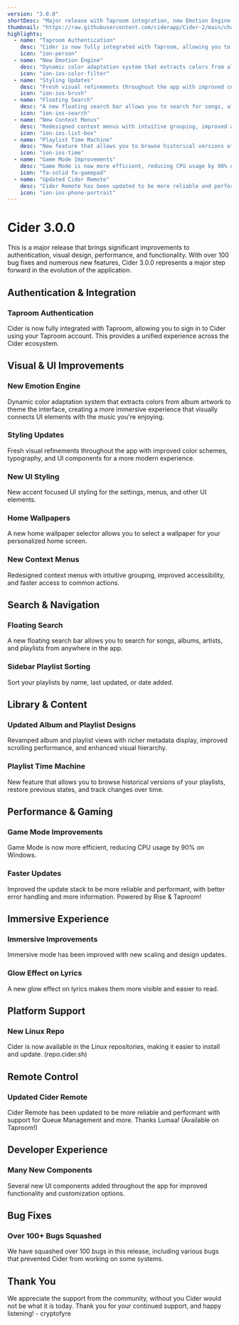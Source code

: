 ```yaml
---
version: "3.0.0"
shortDesc: "Major release with Taproom integration, new Emotion Engine, and over 100 bug fixes"
thumbnail: "https://raw.githubusercontent.com/ciderapp/Cider-2/main/changelogs/images/3.0.0.png"
highlights:
  - name: "Taproom Authentication"
    desc: "Cider is now fully integrated with Taproom, allowing you to sign in to Cider using your Taproom account."
    icon: "ion-person"
  - name: "New Emotion Engine"
    desc: "Dynamic color adaptation system that extracts colors from album artwork to theme the interface, creating a more immersive experience that visually connects UI elements with the music you're enjoying."
    icon: "ion-ios-color-filter"
  - name: "Styling Updates"
    desc: "Fresh visual refinements throughout the app with improved color schemes, typography, and UI components for a more modern experience."
    icon: "ion-ios-brush"
  - name: "Floating Search"
    desc: "A new floating search bar allows you to search for songs, albums, artists, and playlists from anywhere in the app."
    icon: "ion-ios-search"
  - name: "New Context Menus"
    desc: "Redesigned context menus with intuitive grouping, improved accessibility, and faster access to common actions."
    icon: "ion-ios-list-box"
  - name: "Playlist Time Machine"
    desc: "New feature that allows you to browse historical versions of your playlists, restore previous states, and track changes over time."
    icon: "ion-ios-time"
  - name: "Game Mode Improvements"
    desc: "Game Mode is now more efficient, reducing CPU usage by 90% on Windows."
    icon: "fa-solid fa-gamepad"
  - name: "Updated Cider Remote"
    desc: "Cider Remote has been updated to be more reliable and performant with support for Queue Management and more. Thanks Lumaa! (Available on Taproom!)"
    icon: "ion-ios-phone-portrait"
---
```


# Cider 3.0.0

This is a major release that brings significant improvements to authentication, visual design, performance, and functionality. With over 100 bug fixes and numerous new features, Cider 3.0.0 represents a major step forward in the evolution of the application.

## Authentication & Integration

### Taproom Authentication
Cider is now fully integrated with Taproom, allowing you to sign in to Cider using your Taproom account. This provides a unified experience across the Cider ecosystem.

## Visual & UI Improvements

### New Emotion Engine
Dynamic color adaptation system that extracts colors from album artwork to theme the interface, creating a more immersive experience that visually connects UI elements with the music you're enjoying.

### Styling Updates
Fresh visual refinements throughout the app with improved color schemes, typography, and UI components for a more modern experience.

### New UI Styling
New accent focused UI styling for the settings, menus, and other UI elements.

### Home Wallpapers
A new home wallpaper selector allows you to select a wallpaper for your personalized home screen.

### New Context Menus
Redesigned context menus with intuitive grouping, improved accessibility, and faster access to common actions.

## Search & Navigation

### Floating Search
A new floating search bar allows you to search for songs, albums, artists, and playlists from anywhere in the app.

### Sidebar Playlist Sorting
Sort your playlists by name, last updated, or date added.

## Library & Content

### Updated Album and Playlist Designs
Revamped album and playlist views with richer metadata display, improved scrolling performance, and enhanced visual hierarchy.

### Playlist Time Machine
New feature that allows you to browse historical versions of your playlists, restore previous states, and track changes over time.

## Performance & Gaming

### Game Mode Improvements
Game Mode is now more efficient, reducing CPU usage by 90% on Windows.

### Faster Updates
Improved the update stack to be more reliable and performant, with better error handling and more information. Powered by Rise & Taproom!

## Immersive Experience

### Immersive Improvements
Immersive mode has been improved with new scaling and design updates.

### Glow Effect on Lyrics
A new glow effect on lyrics makes them more visible and easier to read.

## Platform Support

### New Linux Repo
Cider is now available in the Linux repositories, making it easier to install and update. (repo.cider.sh)

## Remote Control

### Updated Cider Remote
Cider Remote has been updated to be more reliable and performant with support for Queue Management and more. Thanks Lumaa! (Available on Taproom!)

## Developer Experience

### Many New Components
Several new UI components added throughout the app for improved functionality and customization options.

## Bug Fixes

### Over 100+ Bugs Squashed
We have squashed over 100 bugs in this release, including various bugs that prevented Cider from working on some systems.

## Thank You

We appreciate the support from the community, without you Cider would not be what it is today. Thank you for your continued support, and happy listening! - cryptofyre 